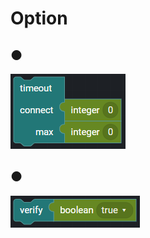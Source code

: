 # Option

## ●

![](../../../.gitbook/assets/image%20%2891%29.png)

## ●

![](../../../.gitbook/assets/image%20%2877%29.png)

